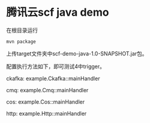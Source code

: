 # 腾讯云scf java demo

在根目录运行
```
mvn package
```
上传target文件夹中scf-demo-java-1.0-SNAPSHOT.jar包。

配置执行方法如下，即可测试4中trigger。

ckafka: example.Ckafka::mainHandler

cmq: example.Cmq::mainHandler

cos: example.Cos::mainHandler

http: example.Http::mainHandler
